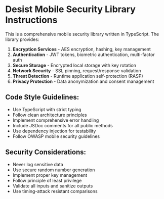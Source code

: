 <!-- Use this file to provide workspace-specific custom instructions to Copilot. For more details, visit https://code.visualstudio.com/docs/copilot/copilot-customization#_use-a-githubcopilotinstructionsmd-file -->

# Desist Mobile Security Library Instructions

This is a comprehensive mobile security library written in TypeScript. The library provides:

1. **Encryption Services** - AES encryption, hashing, key management
2. **Authentication** - JWT tokens, biometric authentication, multi-factor auth
3. **Secure Storage** - Encrypted local storage with key rotation
4. **Network Security** - SSL pinning, request/response validation
5. **Threat Detection** - Runtime application self-protection (RASP)
6. **Privacy Protection** - Data anonymization and consent management

## Code Style Guidelines:
- Use TypeScript with strict typing
- Follow clean architecture principles
- Implement comprehensive error handling
- Include JSDoc comments for all public methods
- Use dependency injection for testability
- Follow OWASP mobile security guidelines

## Security Considerations:
- Never log sensitive data
- Use secure random number generation
- Implement proper key management
- Follow principle of least privilege
- Validate all inputs and sanitize outputs
- Use timing-attack resistant comparisons
